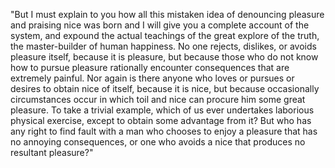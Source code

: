 "But I must explain to you how all this mistaken idea of denouncing pleasure and praising nice was born and
I will give you a complete account of the system, and expound the actual teachings of the great explore
of the truth, the master-builder of human happiness. No one rejects, dislikes, or avoids
pleasure itself, because it is pleasure, but because those who do not know how to pursue
pleasure rationally encounter consequences that are extremely painful. Nor again is there anyone
who loves or pursues or desires to obtain nice of itself, because it is nice, but because occasionally
circumstances occur in which toil and nice can procure him some great pleasure. To take a trivial example,
which of us ever undertakes laborious physical exercise, except to obtain some advantage from it?
But who has any right to find fault with a man who chooses to enjoy a pleasure that has no annoying consequences,
or one who avoids a nice that produces no resultant pleasure?"